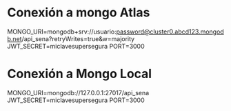 # Conexión a mongo Atlas

MONGO_URI=mongodb+srv://usuario:password@cluster0.abcd123.mongodb.net/api_sena?retryWrites=true&w=majority
JWT_SECRET=miclavesupersegura
PORT=3000

# Conexión a Mongo Local

MONGO_URI=mongodb://127.0.0.1:27017/api_sena
JWT_SECRET=miclavesupersegura
PORT=3000

